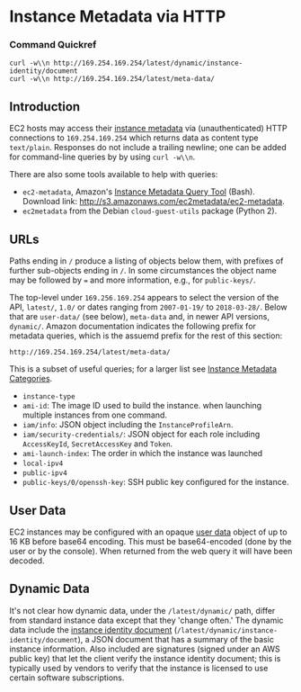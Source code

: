 Instance Metadata via HTTP
==========================

### Command Quickref

    curl -w\\n http://169.254.169.254/latest/dynamic/instance-identity/document
    curl -w\\n http://169.254.169.254/latest/meta-data/

Introduction
------------

EC2 hosts may access their [instance metadata] via (unauthenticated)
HTTP connections to `169.254.169.254` which returns data as content
type `text/plain`. Responses do not include a trailing newline; one
can be added for command-line queries by by using `curl -w\\n`.

There are also some tools available to help with queries:
* `ec2-metadata`, Amazon's [Instance Metadata Query Tool][imqt] (Bash).
  Download link: <http://s3.amazonaws.com/ec2metadata/ec2-metadata>.
* `ec2metadata` from the Debian `cloud-guest-utils` package (Python 2).


URLs
----

Paths ending in `/` produce a listing of objects below them, with
prefixes of further sub-objects ending in `/`. In some circumstances
the object name may be followed by `=` and more information, e.g., for
`public-keys/`.

The top-level under `169.256.169.254` appears to select the version of
the API, `latest/`, `1.0/` or dates ranging from `2007-01-19/` to
`2018-03-28/`. Below that are `user-data/` (see below), `meta-data`
and, in newer API versions, `dynamic/`. Amazon documentation indicates
the following prefix for metadata queries, which is the assuemd prefix
for the rest of this section:

    http://169.254.169.254/latest/meta-data/

This is a subset of useful queries; for a larger list see [Instance
Metadata Categories][mdcat].

- `instance-type`
- `ami-id`: The image ID used to build the instance. when launching
  multiple instances from one command.
- `iam/info`: JSON object including the `InstanceProfileArn`.
- `iam/security-credentials/`: JSON object for each role including
  `AccessKeyId`, `SecretAccessKey` and `Token`.
- `ami-launch-index`: The order in which the instance was launched
- `local-ipv4`
- `public-ipv4`
- `public-keys/0/openssh-key`: SSH public key configured for the instance.


User Data
---------

EC2 instances may be configured with an opaque [user data] object of
up to 16 KB before base64 encoding. This must be base64-encoded (done
by the user or by the console). When returned from the web query it
will have been decoded.


Dynamic Data
------------

It's not clear how dynamic data, under the `/latest/dynamic/` path,
differ from standard instance data except that they 'change often.'
The dynamic data include the [instance identity
document][identity-doc] (`/latest/dynamic/instance-identity/document`),
a JSON document that has a summary of the basic instance information.
Also included are signatures (signed under an AWS public key) that let
the client verify the instance identity document; this is typically
used by vendors to verify that the instance is licensed to use certain
software subscriptions.



[identity-doc]: https://docs.aws.amazon.com/AWSEC2/latest/UserGuide/instance-identity-documents.html
[instance metadata]: https://docs.aws.amazon.com/AWSEC2/latest/UserGuide/ec2-instance-metadata.html
[imqt]: https://aws.amazon.com/code/ec2-instance-metadata-query-tool/
[user data]: https://docs.aws.amazon.com/AWSEC2/latest/UserGuide/ec2-instance-metadata.html#instancedata-add-user-data
[mdcat]: https://docs.aws.amazon.com/AWSEC2/latest/UserGuide/ec2-instance-metadata.html?shortFooter=true#instancedata-data-categories
